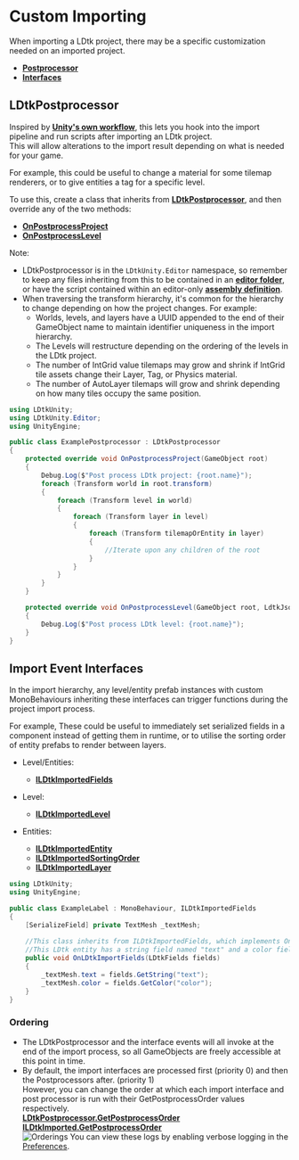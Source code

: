 # Custom Importing
When importing a LDtk project, there may be a specific customization needed on an imported project.

- [**Postprocessor**](#ldtkpostprocessor)  
- [**Interfaces**](#import-event-interfaces)  

## LDtkPostprocessor

Inspired by [**Unity's own workflow**](https://docs.unity3d.com/ScriptReference/AssetPostprocessor.html), this lets you hook into the import pipeline and run scripts after importing an LDtk project.  
This will allow alterations to the import result depending on what is needed for your game.

For example, this could be useful to change a material for some tilemap renderers, or to give entities a tag for a specific level.

To use this, create a class that inherits from [**LDtkPostprocessor**](../../api/LDtkUnity.Editor.LDtkPostprocessor.yml), and then override any of the two methods:  
- [**OnPostprocessProject**](../../api/LDtkUnity.Editor.LDtkPostprocessor.yml#LDtkUnity_Editor_LDtkPostprocessor_OnPostprocessProject_UnityEngine_GameObject_)  
- [**OnPostprocessLevel**](../../api/LDtkUnity.Editor.LDtkPostprocessor.yml#LDtkUnity_Editor_LDtkPostprocessor_OnPostprocessLevel_UnityEngine_GameObject_LDtkUnity_LdtkJson_)  

Note: 
- LDtkPostprocessor is in the `LDtkUnity.Editor` namespace, so remember to keep any files inheriting from this to be contained in an [**editor folder**](https://docs.unity3d.com/Manual/SpecialFolders.html), or have the script contained within an editor-only [**assembly definition**](https://docs.unity3d.com/Manual/ScriptCompilationAssemblyDefinitionFiles.html).
- When traversing the transform hierarchy, it's common for the hierarchy to change depending on how the project changes. For example:
  - Worlds, levels, and layers have a UUID appended to the end of their GameObject name to maintain identifier uniqueness in the import hierarchy.
  - The Levels will restructure depending on the ordering of the levels in the LDtk project.
  - The number of IntGrid value tilemaps may grow and shrink if IntGrid tile assets change their Layer, Tag, or Physics material.
  - The number of AutoLayer tilemaps will grow and shrink depending on how many tiles occupy the same position.

```csharp
using LDtkUnity;
using LDtkUnity.Editor;
using UnityEngine;

public class ExamplePostprocessor : LDtkPostprocessor
{
    protected override void OnPostprocessProject(GameObject root)
    {
        Debug.Log($"Post process LDtk project: {root.name}");
        foreach (Transform world in root.transform)
        {
            foreach (Transform level in world)
            {
                foreach (Transform layer in level)
                {
                    foreach (Transform tilemapOrEntity in layer)
                    {
                        //Iterate upon any children of the root
                    }
                }
            }
        }
    }

    protected override void OnPostprocessLevel(GameObject root, LdtkJson projectJson)
    {
        Debug.Log($"Post process LDtk level: {root.name}");
    }
}
```


## Import Event Interfaces
In the import hierarchy, any level/entity prefab instances with custom MonoBehaviours inheriting these interfaces can trigger functions during the project import process.

For example, These could be useful to immediately set serialized fields in a component instead of getting them in runtime, or to utilise the sorting order of entity prefabs to render between layers. 

- Level/Entities:
  - [**ILDtkImportedFields**](../../api/LDtkUnity.ILDtkImportedFields.yml)

  
- Level:
  - [**ILDtkImportedLevel**](../../api/LDtkUnity.ILDtkImportedLevel.yml)
  

- Entities:
  - [**ILDtkImportedEntity**](../../api/LDtkUnity.ILDtkImportedEntity.yml)
  - [**ILDtkImportedSortingOrder**](../../api/LDtkUnity.ILDtkImportedSortingOrder.yml)
  - [**ILDtkImportedLayer**](../../api/LDtkUnity.ILDtkImportedLayer.yml)

```csharp
using LDtkUnity;
using UnityEngine;

public class ExampleLabel : MonoBehaviour, ILDtkImportedFields
{
    [SerializeField] private TextMesh _textMesh;
    
    //This class inherits from ILDtkImportedFields, which implements OnLDtkImportedFields.
    //This LDtk entity has a string field named "text" and a color field named "color". 
    public void OnLDtkImportFields(LDtkFields fields)
    {
        _textMesh.text = fields.GetString("text");
        _textMesh.color = fields.GetColor("color");
    }
}
```

### Ordering
- The LDtkPostprocessor and the interface events will all invoke at the end of the import process, so all GameObjects are freely accessible at this point in time.
- By default, the import interfaces are processed first (priority 0) and then the Postprocessors after. (priority 1)  
  However, you can change the order at which each import interface and post processor is run with their GetPostprocessOrder values respectively.  
[**LDtkPostprocessor.GetPostprocessOrder**](../../api/LDtkUnity.Editor.LDtkPostprocessor.yml#LDtkUnity_Editor_LDtkPostprocessor_GetPostprocessOrder)  
[**ILDtkImported.GetPostprocessOrder**](../../api/LDtkUnity.ILDtkImported.yml#LDtkUnity_ILDtkImported_GetPostprocessOrder)  
![Orderings](../../images/img_Unity_GetPostprocessOrder.png)
You can view these logs by enabling verbose logging in the [Preferences](topic_Preferences.md#verbose-logging).